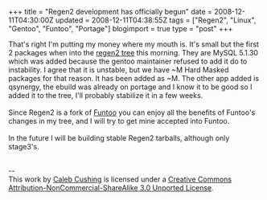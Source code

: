 +++
title = "Regen2 development has officially begun"
date = 2008-12-11T04:30:00Z
updated = 2008-12-11T04:38:55Z
tags = ["Regen2", "Linux", "Gentoo", "Funtoo", "Portage"]
blogimport = true 
type = "post"
+++

That's right I'm putting my money where my mouth is. It's small but the first 2 packages when into the <a href="http://github.com/xenoterracide/portage/tree/regen2">regen2 tree</a> this morning. They are MySQL 5.1.30 which was added because the gentoo maintainer refused to add it do to instability. I agree that it is unstable, but we have ~M Hard Masked packages for that reason. It has been added as ~M. The other app added is qsynergy, the ebuild was already on portage and I know it to be good so I added it to the tree, I'll probably stabilize it in a few weeks.<br /><br />Since Regen2 is a fork of <a href="http://funtoo.org">Funtoo</a> you can enjoy all the benefits of Funtoo's changes in my tree, and I will try to get mine accepted into Funtoo.<br /><br />In the future I will be building stable Regen2 tarballs, although only stage3's.<div class="blogger-post-footer"><br />--<br />
This <span xmlns:dc="http://purl.org/dc/elements/1.1/" href="http://purl.org/dc/dcmitype/Text" rel="dc:type">work</span> by <a xmlns:cc="http://creativecommons.org/ns#" href="http://www.xenoterracide.com" property="cc:attributionName" rel="cc:attributionURL">Caleb Cushing</a> is licensed under a <a rel="license" href="http://creativecommons.org/licenses/by-nc-sa/3.0/">Creative Commons Attribution-NonCommercial-ShareAlike 3.0 Unported License</a>.</div>
